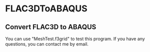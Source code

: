 # FLAC3DToABAQUS
## Convert FLAC3D to ABAQUS
You can use "MeshTest.f3grid" to test this program. If you have any questions, you can contact me by email.
